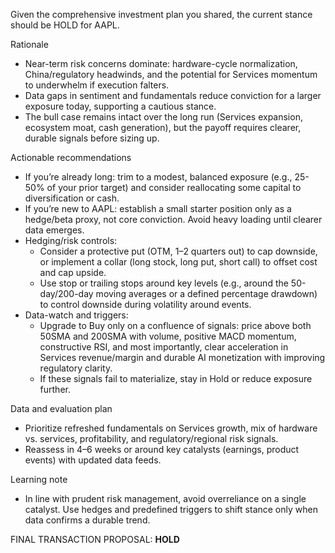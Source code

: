 Given the comprehensive investment plan you shared, the current stance should be HOLD for AAPL.

Rationale
- Near-term risk concerns dominate: hardware-cycle normalization, China/regulatory headwinds, and the potential for Services momentum to underwhelm if execution falters.
- Data gaps in sentiment and fundamentals reduce conviction for a larger exposure today, supporting a cautious stance.
- The bull case remains intact over the long run (Services expansion, ecosystem moat, cash generation), but the payoff requires clearer, durable signals before sizing up.

Actionable recommendations
- If you’re already long: trim to a modest, balanced exposure (e.g., 25-50% of your prior target) and consider reallocating some capital to diversification or cash.
- If you’re new to AAPL: establish a small starter position only as a hedge/beta proxy, not core conviction. Avoid heavy loading until clearer data emerges.
- Hedging/risk controls:
  - Consider a protective put (OTM, 1–2 quarters out) to cap downside, or implement a collar (long stock, long put, short call) to offset cost and cap upside.
  - Use stop or trailing stops around key levels (e.g., around the 50-day/200-day moving averages or a defined percentage drawdown) to control downside during volatility around events.
- Data-watch and triggers:
  - Upgrade to Buy only on a confluence of signals: price above both 50SMA and 200SMA with volume, positive MACD momentum, constructive RSI, and most importantly, clear acceleration in Services revenue/margin and durable AI monetization with improving regulatory clarity.
  - If these signals fail to materialize, stay in Hold or reduce exposure further.

Data and evaluation plan
- Prioritize refreshed fundamentals on Services growth, mix of hardware vs. services, profitability, and regulatory/regional risk signals.
- Reassess in 4–6 weeks or around key catalysts (earnings, product events) with updated data feeds.

Learning note
- In line with prudent risk management, avoid overreliance on a single catalyst. Use hedges and predefined triggers to shift stance only when data confirms a durable trend.

FINAL TRANSACTION PROPOSAL: **HOLD**